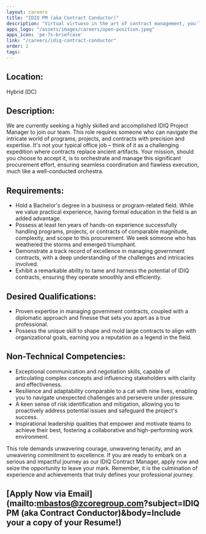 ```yaml
---
layout: careers
title: "IDIQ PM (aka Contract Conductor)"
description: "Virtual virtuoso in the art of contract management, you'll navigate the labyrinth of large IDIQ government contracts from the comfort of your own chosen fortress (home), making them sing in harmony to your strategic tune."
apps_logo: "/assets/images/careers/open-position.jpeg"
apps_icon: 'pe-7s-briefcase'
link: "/careers/idiq-contract-conductor"
order: 2
tags:
---
```


## Location: 

Hybrid (DC)

## Description:

We are currently seeking a highly skilled and accomplished IDIQ Project Manager to join our team. This role requires someone who can navigate the intricate world of programs, projects, and contracts with precision and expertise. It's not your typical office job – think of it as a challenging expedition where contracts replace ancient artifacts. Your mission, should you choose to accept it, is to orchestrate and manage this significant procurement effort, ensuring seamless coordination and flawless execution, much like a well-conducted orchestra.

## Requirements:

* Hold a Bachelor's degree in a business or program-related field. While we value practical experience, having formal education in the field is an added advantage.
* Possess at least ten years of hands-on experience successfully handling programs, projects, or contracts of comparable magnitude, complexity, and scope to this procurement. We seek someone who has weathered the storms and emerged triumphant.
* Demonstrate a track record of excellence in managing government contracts, with a deep understanding of the challenges and intricacies involved.
* Exhibit a remarkable ability to tame and harness the potential of IDIQ contracts, ensuring they operate smoothly and efficiently.

## Desired Qualifications:

* Proven expertise in managing government contracts, coupled with a diplomatic approach and finesse that sets you apart as a true professional.
* Possess the unique skill to shape and mold large contracts to align with organizational goals, earning you a reputation as a legend in the field.

## Non-Technical Competencies:

* Exceptional communication and negotiation skills, capable of articulating complex concepts and influencing stakeholders with clarity and effectiveness.
* Resilience and adaptability comparable to a cat with nine lives, enabling you to navigate unexpected challenges and persevere under pressure.
* A keen sense of risk identification and mitigation, allowing you to proactively address potential issues and safeguard the project's success.
* Inspirational leadership qualities that empower and motivate teams to achieve their best, fostering a collaborative and high-performing work environment.

This role demands unwavering courage, unwavering tenacity, and an unwavering commitment to excellence. If you are ready to embark on a serious and impactful journey as our IDIQ Contract Manager, apply now and seize the opportunity to leave your mark. Remember, it is the culmination of experience and achievements that truly defines your professional journey.

## [Apply Now via Email](mailto:mbastos@zcoregroup.com?subject=IDIQ PM (aka Contract Conductor)&body=Include your a copy of your Resume!)